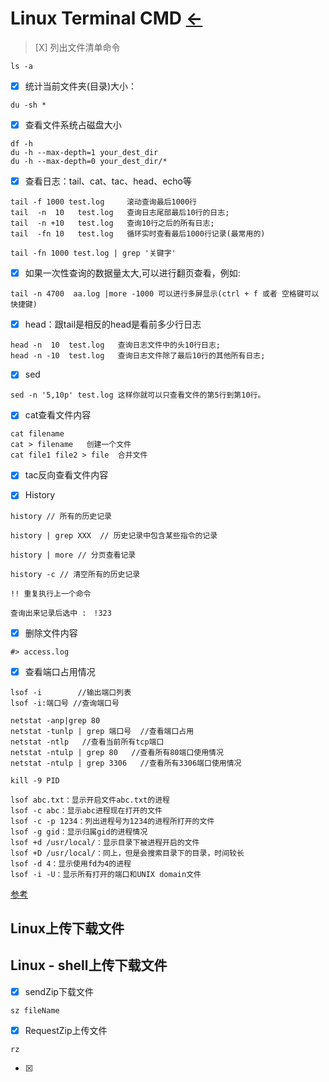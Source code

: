 # Linux Terminal CMD [←](index.md)

> [X] 列出文件清单命令

```
ls -a
```

- [X] 统计当前文件夹(目录)大小：

```
du -sh *
```

- [X] 查看文件系统占磁盘大小

```
df -h
du -h --max-depth=1 your_dest_dir
du -h --max-depth=0 your_dest_dir/*
```

- [X] 查看日志：tail、cat、tac、head、echo等

```
tail -f 1000 test.log     滚动查询最后1000行
tail  -n  10   test.log   查询日志尾部最后10行的日志;
tail  -n +10   test.log   查询10行之后的所有日志;
tail  -fn 10   test.log   循环实时查看最后1000行记录(最常用的)
```

```
tail -fn 1000 test.log | grep '关键字'
```

- [X] 如果一次性查询的数据量太大,可以进行翻页查看，例如:

```
tail -n 4700  aa.log |more -1000 可以进行多屏显示(ctrl + f 或者 空格键可以快捷键)
```

- [X] head：跟tail是相反的head是看前多少行日志

```
head -n  10  test.log   查询日志文件中的头10行日志;
head -n -10  test.log   查询日志文件除了最后10行的其他所有日志;
```

- [X] sed

```
sed -n '5,10p' test.log 这样你就可以只查看文件的第5行到第10行。
```

- [X] cat查看文件内容

```
cat filename
cat > filename   创建一个文件
cat file1 file2 > file  合并文件
```

- [X] tac反向查看文件内容

- [X] History

```
history // 所有的历史记录

history | grep XXX  // 历史记录中包含某些指令的记录

history | more // 分页查看记录

history -c // 清空所有的历史记录

!! 重复执行上一个命令

查询出来记录后选中 :　!323
```

- [X] 删除文件内容

```
#> access.log
```

- [X] 查看端口占用情况

```
lsof -i        //输出端口列表
lsof -i:端口号 //查询端口号

netstat -anp|grep 80
netstat -tunlp | grep 端口号  //查看端口占用
netstat -ntlp   //查看当前所有tcp端口
netstat -ntulp | grep 80   //查看所有80端口使用情况
netstat -ntulp | grep 3306   //查看所有3306端口使用情况

kill -9 PID

lsof abc.txt：显示开启文件abc.txt的进程
lsof -c abc：显示abc进程现在打开的文件
lsof -c -p 1234：列出进程号为1234的进程所打开的文件
lsof -g gid：显示归属gid的进程情况
lsof +d /usr/local/：显示目录下被进程开启的文件
lsof +D /usr/local/：同上，但是会搜索目录下的目录，时间较长
lsof -d 4：显示使用fd为4的进程
lsof -i -U：显示所有打开的端口和UNIX domain文件
```
 
 [参考](https://cloud.tencent.com/developer/article/1579977)
 
## Linux上传下载文件
 
## Linux - shell上传下载文件
 
- [X] sendZip下载文件

```
sz fileName
```

- [X] RequestZip上传文件

```
rz
```

 - [X] 
